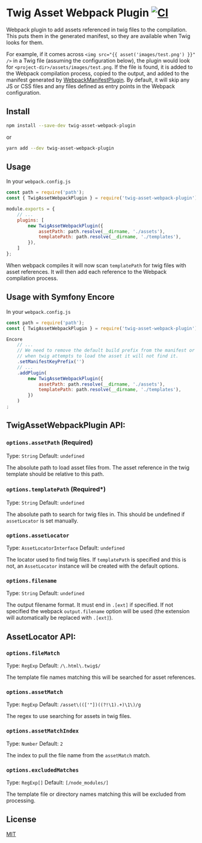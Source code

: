 # Twig Asset Webpack Plugin  [![CI](https://github.com/erik-perri/twig-asset-webpack-plugin/workflows/CI/badge.svg)](https://github.com/erik-perri/twig-asset-webpack-plugin/actions?query=workflow%3ACI)


Webpack plugin to add assets referenced in twig files to the compilation. This puts them in the generated manifest, so
they are available when Twig looks for them.

For example, if it comes across `<img src="{{ asset('images/test.png') }}" />` in a Twig file (assuming the
configuration below), the plugin would look for `<project-dir>/assets/images/test.png`. If the file is found, it is
added to the Webpack compilation process, copied to the output, and added to the manifest generated by
[WebpackManifestPlugin](https://github.com/shellscape/webpack-manifest-plugin). By default, it will skip any JS or CSS
files and any files defined as entry points in the Webpack configuration.


## Install

```bash
npm install --save-dev twig-asset-webpack-plugin
```

or

```bash
yarn add --dev twig-asset-webpack-plugin
```


## Usage

In your `webpack.config.js`

```javascript
const path = require('path');
const { TwigAssetWebpackPlugin } = require('twig-asset-webpack-plugin');

module.exports = {
    // ...
    plugins: [
        new TwigAssetWebpackPlugin({
            assetPath: path.resolve(__dirname, './assets'),
            templatePath: path.resolve(__dirname, './templates'),
        }),
    ]
};
```
When webpack compiles it will now scan `templatePath` for twig files with asset references. It will then add each
reference to the Webpack compilation process.


## Usage with Symfony Encore

In your `webpack.config.js`

```javascript
const path = require('path');
const { TwigAssetWebpackPlugin } = require('twig-asset-webpack-plugin');

Encore
    // ...
    // We need to remove the default build prefix from the manifest or
    // when twig attempts to load the asset it will not find it.
    .setManifestKeyPrefix('')
    // ...
    .addPlugin(
        new TwigAssetWebpackPlugin({
            assetPath: path.resolve(__dirname, './assets'),
            templatePath: path.resolve(__dirname, './templates'),
        })
    )
;
```

## TwigAssetWebpackPlugin API:

### `options.assetPath` (Required)

Type: `String`
Default: `undefined`

The absolute path to load asset files from. The asset reference in the twig template should be relative to this path.


### `options.templatePath` (Required*)

Type: `String`
Default: `undefined`

The absolute path to search for twig files in. This should be undefined if `assetLocator` is set manually.


### `options.assetLocator`

Type: `AssetLocatorInterface`
Default: `undefined`

The locator used to find twig files. If `templatePath` is specified and this is not, an `AssetLocator` instance will
be created with the default options.


### `options.filename`

Type: `String`
Default: `undefined`

The output filename format. It must end in `.[ext]` if specified. If not specified the webpack `output.filename`
option will be used (the extension will automatically be replaced with `.[ext]`).


## AssetLocator API:

### `options.fileMatch`

Type: `RegExp`
Default: `/\.html\.twig$/`

The template file names matching this will be searched for asset references.


### `options.assetMatch`

Type: `RegExp`
Default: `/asset\((['"])((?!\1).+)\1\)/g`

The regex to use searching for assets in twig files.


### `options.assetMatchIndex`

Type: `Number`
Default: `2`

The index to pull the file name from the `assetMatch` match.


### `options.excludedMatches`

Type: `RegExp[]`
Default: `[/node_modules/]`

The template file or directory names matching this will be excluded from processing.


## License

[MIT](https://opensource.org/licenses/MIT)
